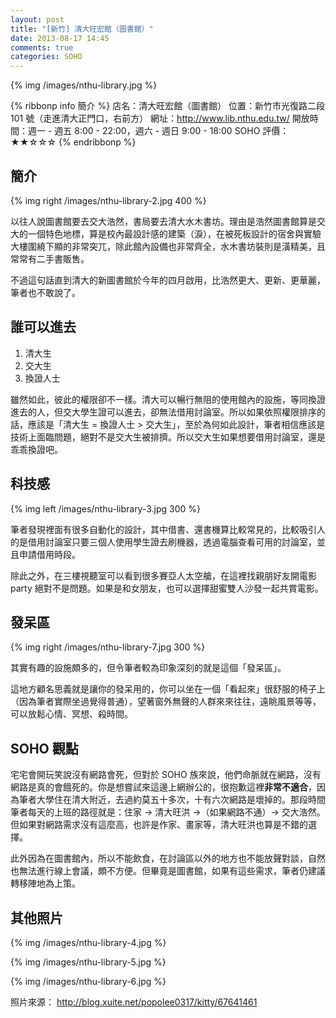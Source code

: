 ```yaml
---
layout: post
title: "[新竹] 清大旺宏館（圖書館）"
date: 2013-08-17 14:45
comments: true
categories: SOHO
---
```


{% img /images/nthu-library.jpg %}

{% ribbonp info 簡介 %}
店名：清大旺宏館（圖書館）
位置：新竹市光復路二段 101 號（走進清大正門口，右前方）
網址：<a href="http://www.lib.nthu.edu.tw/">http://www.lib.nthu.edu.tw/</a>
開放時間：週一 - 週五 8:00 - 22:00，週六 - 週日 9:00 - 18:00
SOHO 評價：★★☆☆☆
{% endribbonp %}

## 簡介

{% img right /images/nthu-library-2.jpg 400 %}

以往人說圖書館要去交大浩然，書局要去清大水木書坊。理由是浩然圖書館算是交大的一個特色地標，算是校內最設計感的建築（淚），在被死板設計的宿舍與實驗大樓圍繞下顯的非常突兀，除此館內設備也非常齊全，水木書坊裝則是潢精美，且常常有二手書販售。

不過這句話直到清大的新圖書館於今年的四月啟用，比浩然更大、更新、更華麗，筆者也不敢說了。

## 誰可以進去

1.  清大生
2.  交大生
3.  換證人士

雖然如此，彼此的權限卻不一樣。清大可以暢行無阻的使用館內的設施，等同換證進去的人，但交大學生證可以進去，卻無法借用討論室。所以如果依照權限排序的話，應該是「清大生 = 換證人士 > 交大生」，至於為何如此設計，筆者相信應該是技術上面臨問題，絕對不是交大生被排擠。所以交大生如果想要借用討論室，還是乖乖換證吧。

## 科技感

{% img left /images/nthu-library-3.jpg 300 %}

筆者發現裡面有很多自動化的設計，其中借書、還書機算比較常見的，比較吸引人的是借用討論室只要三個人使用學生證去刷機器，透過電腦查看可用的討論室，並且申請借用時段。

除此之外，在三樓視聽室可以看到很多賽亞人太空艙，在這裡找親朋好友開電影 party 絕對不是問題。如果是和女朋友，也可以選擇甜蜜雙人沙發一起共賞電影。

## 發呆區

{% img right /images/nthu-library-7.jpg 300 %}

其實有趣的設施頗多的，但令筆者較為印象深刻的就是這個「發呆區」。

這地方顧名思義就是讓你的發呆用的，你可以坐在一個「看起來」很舒服的椅子上（因為筆者實際坐過覺得普通），望著窗外無聲的人群來來往往，遠眺風景等等，可以放鬆心情、冥想、殺時間。

## SOHO 觀點

宅宅會開玩笑說沒有網路會死，但對於 SOHO 族來說，他們命脈就在網路，沒有網路是真的會餓死的。你是想嘗試來這邊上網辦公的，很抱歉這裡**非常不適合**，因為筆者大學住在清大附近，去過約莫五十多次，十有六次網路是壞掉的。那段時間筆者每天的上班的路徑就是：住家 -> 清大旺洪 ->（如果網路不通）-> 交大浩然。但如果對網路需求沒有這麼高，也許是作家、畫家等，清大旺洪也算是不錯的選擇。

此外因為在圖書館內，所以不能飲食，在討論區以外的地方也不能放聲對談，自然也無法進行線上會議，頗不方便。但畢竟是圖書館，如果有這些需求，筆者仍建議轉移陣地為上策。

## 其他照片

{% img /images/nthu-library-4.jpg %}

{% img /images/nthu-library-5.jpg %}

{% img /images/nthu-library-6.jpg %}

照片來源： http://blog.xuite.net/popolee0317/kitty/67641461
